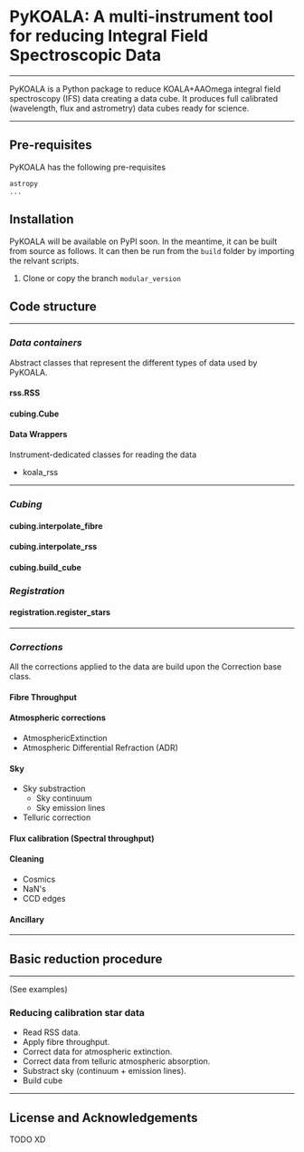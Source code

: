 # PyKOALA: A multi-instrument tool for reducing Integral Field Spectroscopic Data

---

PyKOALA is a Python package to reduce KOALA+AAOmega integral field spectroscopy (IFS) data creating a data cube. It produces full calibrated (wavelength, flux and astrometry) data cubes ready for science.

---
## Pre-requisites

PyKOALA has the following pre-requisites 

```
astropy
...
```


## Installation

PyKOALA will be available on PyPI soon. In the meantime, it can be built from source as follows. It can then be run from the ```build``` folder by importing the relvant scripts.

1. Clone or copy the branch ```modular_version```




## Code structure

---

### *Data containers*
Abstract classes that represent the different types of data used by PyKOALA.
#### rss.RSS
#### cubing.Cube
#### Data Wrappers
Instrument-dedicated classes for reading the data
- koala_rss

---

### *Cubing*
#### cubing.interpolate_fibre
#### cubing.interpolate_rss
#### cubing.build_cube

### *Registration*
#### registration.register_stars

---


### *Corrections*

All the corrections applied to the data are build upon the Correction base class.

#### Fibre Throughput
#### Atmospheric corrections
- AtmosphericExtinction
- Atmospheric Differential Refraction (ADR)
#### Sky
- Sky substraction
  - Sky continuum
  - Sky emission lines
- Telluric correction
#### Flux calibration (Spectral throughput)
#### Cleaning
- Cosmics
- NaN's
- CCD edges

#### Ancillary

---

## Basic reduction procedure

---
(See examples)

### Reducing calibration star data

- Read RSS data.
- Apply fibre throughput.
- Correct data for atmospheric extinction.
- Correct data from telluric atmospheric absorption.
- Substract sky (continuum + emission lines).
- Build cube


---

## License and Acknowledgements

TODO XD